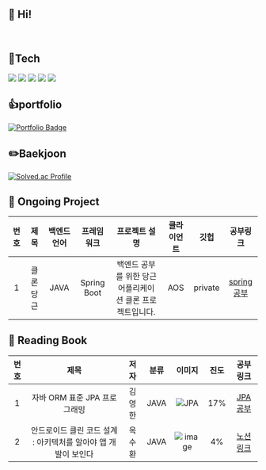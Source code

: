 ## 👋 Hi!

</br>

## :high_brightness:Tech
<div>
  
  <img src="https://img.shields.io/badge/java-007396?style=flat-square&logo=java&logoColor=white"/>
  <img src="https://img.shields.io/badge/kotlin-7F52FF?style=flat-square&logo=kotlin&logoColor=white"/>
  <img src="https://img.shields.io/badge/Android Studio-3DDC84?style=flat-square&logo=Android Studio&logoColor=white"/>
  <img src="https://img.shields.io/badge/Jetpack Compose-4285F4?style=flat-square&logo=jetpackcompose&logoColor=white"/>
  <img src="https://img.shields.io/badge/ORACLE-F80000?style=flat-square&logo=oracle&logoColor=white"/>
</div>

## :thumbsup:portfolio
 [![Portfolio Badge](https://img.shields.io/badge/Portfolio-000000?style=flat-square&logo=Notion&logoColor=white&link=https://just-date-658.notion.site/4-825f1f91c7744c4ea4307f5a1c5aeeb5?pvs=4)](https://just-date-658.notion.site/4-825f1f91c7744c4ea4307f5a1c5aeeb5?pvs=4)

## :pencil2:Baekjoon
[![Solved.ac Profile](http://mazassumnida.wtf/api/v2/generate_badge?boj=ehtjsv2)](https://solved.ac/ehtjsv2/)

## :memo: Ongoing Project
|번호| 제목 | 백엔드언어 | 프레임워크 | 프로젝트 설명| 클라이언트 | 깃헙 | 공부링크 |
|:-:|:-:|:-:|:-:|:-:|:-:|:-:|:-:|
|1| 클론당근 | JAVA | Spring Boot | 백엔드 공부를 위한 당근어플리케이션 클론 프로젝트입니다. | AOS | private | [spring공부](https://just-date-658.notion.site/Spring-ef635e734cc143b49e5fa5f160e785ad?pvs=4)

## :green_book: Reading Book
|번호| 제목|저자| 분류 | 이미지 | 진도 | 공부링크 |
|:-:|:-:|:-:|:-:|:-:|:-:|:-:|
|1|자바 ORM 표준 JPA 프로그래밍|김영한|JAVA|![JPA](https://encrypted-tbn0.gstatic.com/shopping?q=tbn:ANd9GcQBikRXsqteoGn7DkXgFmJBc-ymt-HuBvjGMDuPPyhYZ4pWkISenTwl5x-umkIC-yhqIvZJu90dJM4&usqp=CAc)| 17% | [JPA공부](https://just-date-658.notion.site/JPA-143580539b004f97b5fca9ba072bb8bf?pvs=4 ) 
|2|안드로이드 클린 코드 설계 : 아키텍처를 알아야 앱 개발이 보인다 |옥수환|JAVA|![image](https://image.yes24.com/goods/89958199/XL)| 4% | [노션링크](https://just-date-658.notion.site/4499a93370244b1dabf840b712cae393?pvs=4) 

<!--
**ehtjsv2/ehtjsv2** is a ✨ _special_ ✨ repository because its `README.md` (this file) appears on your GitHub profile.

Here are some ideas to get you started:

- 🔭 I’m currently working on ...
- 🌱 I’m currently learning ...
- 👯 I’m looking to collaborate on ...
- 🤔 I’m looking for help with ...
- 💬 Ask me about ...
- 📫 How to reach me: ...
- 😄 Pronouns: ...
- ⚡ Fun fact: ...
-->
